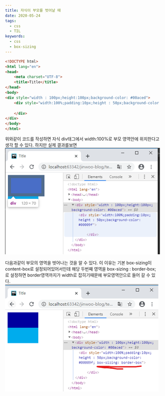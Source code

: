 ```yaml
---
title: 자식이 부모를 벗어날 때
date: 2020-05-24
tags:
  - css
  - TIL
keywords:
  - css
  - box-sizing
---
```


```html
<!DOCTYPE html>
<html lang="en">
<head>
    <meta charset="UTF-8">
    <title>Title</title>
</head>
<body>
<div style="width : 100px;height:100px;background-color: #00aced">
    <div style="width:100%;padding:10px;height : 50px;background-color: #00009f">
        
    </div>
</div>
</body>
</html>

```

위와같이 코드를 작성하면 자식 div태그에서 width:100%로 부모 영역안에 위치한다고 생각 할 수 있다. 하지만 실제 결과를보면
![](1.png)

다음과같이 부모의 영역을 벗어나는 것을 알 수 있다. 이 이유는 기본 box-sizing이 content-box로 설정되어있어서인데
해당 두번째 영역을 box-sizing : border-box; 로 설정하면 border영역까지가 width로 잡히기때문에 부모영역안으로 들어 갈 수 있다.
![](2.png)
